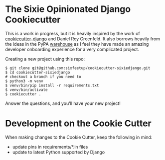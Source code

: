 # The Sixie Opinionated Django Cookiecutter

This is a work in progress, but it is heavily inspired by the work
of [cookiecutter-django](https://github.com/pydanny/cookiecutter-django)
and Daniel Roy Greenfeld. It also borrows heavily from the ideas in the
PyPA [warehouse](https://github.com/pypa/warehouse) as I feel they have 
made an amazing developer onboarding experience for a very complicated
project.

Creating a new project using this repo:

    $ git clone git@github.com:sixfeetup/cookiecutter-sixiedjango.git
    $ cd cookiecutter-sixiedjango
    # checkout a branch if you need to
    $ python3 -m venv
    $ venv/bin/pip install -r requirements.txt
    $ venv/bin/activate
    $ cookiecutter .

Answer the questions, and you'll have your new project!

# Development on the Cookie Cutter

When making changes to the Cookie Cutter, keep the following in mind:

* update pins in requirements/*.in files
* update to latest Python supported by Django